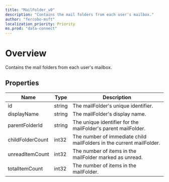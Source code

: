 ```yaml
---
title: "MailFolder_v0"
description: "Contains the mail folders from each user's mailbox."
author: "fercobo-msft"
localization_priority: Priority
ms.prod: "data-connect"
---
```


# Overview

Contains the mail folders from each user's mailbox.

## Properties

| Name             | Type   | Description                                                          |
| ---------------- | ------ | -------------------------------------------------------------------- |
| id               | string | The mailFolder's unique identifier.                                  |
| displayName      | string | The mailFolder's display name.                                       |
| parentFolderId   | string | The unique identifier for the mailFolder's parent mailFolder.        |
| childFolderCount | int32  | The number of immediate child mailFolders in the current mailFolder. |
| unreadItemCount  | int32  | The number of items in the mailFolder marked as unread.              |
| totalItemCount   | int32  | The number of items in the mailFolder.                               |